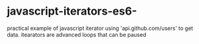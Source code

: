# javascript-iterators-es6-
practical example of javascript iterator using 'api.github.com/users' to get data.
itearators are advanced loops that can be paused
